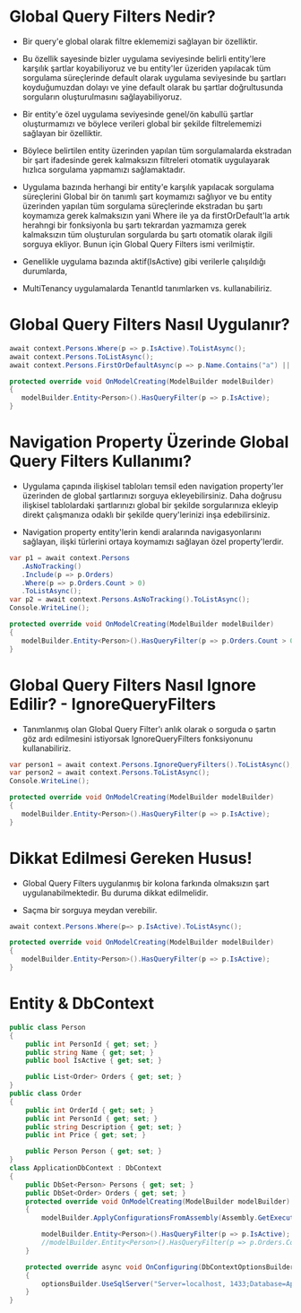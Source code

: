 # Global Query Filters Nedir?
- Bir query'e global olarak filtre eklememizi sağlayan bir özelliktir.

- Bu özellik sayesinde bizler uygulama seviyesinde belirli entity'lere karşılık şartlar koyabiliyoruz ve bu entity'ler üzeriden yapılacak tüm sorgulama süreçlerinde default olarak uygulama seviyesinde bu şartları koyduğumuzdan dolayı ve yine default olarak bu şartlar doğrultusunda sorguların oluşturulmasını sağlayabiliyoruz.

- Bir entity'e özel uygulama seviyesinde genel/ön kabullü şartlar oluşturmamızı ve böylece verileri global bir şekilde filtrelememizi sağlayan bir özelliktir.

- Böylece belirtilen entity üzerinden yapılan tüm sorgulamalarda ekstradan bir şart ifadesinde gerek kalmaksızın filtreleri otomatik uygulayarak hızlıca sorgulama yapmamızı sağlamaktadır.

- Uygulama bazında herhangi bir entity'e karşılık yapılacak sorgulama süreçlerini Global bir ön tanımlı şart koymamızı sağlıyor ve bu entity üzerinden yapılan tüm sorgulama süreçlerinde ekstradan bu şartı koymamıza gerek kalmaksızın yani Where ile ya da firstOrDefault'la artık herahngi bir fonksiyonla bu şartı tekrardan yazmamıza gerek kalmaksızın tüm oluşturulan sorgularda bu şartı otomatik olarak ilgili sorguya ekliyor. Bunun için Global Query Filters ismi verilmiştir.

- Genellikle uygulama bazında aktif(IsActive) gibi verilerle çalışıldığı durumlarda,

- MultiTenancy uygulamalarda TenantId tanımlarken vs. kullanabiliriz.

# Global Query Filters Nasıl Uygulanır?
```C#
await context.Persons.Where(p => p.IsActive).ToListAsync();
await context.Persons.ToListAsync();
await context.Persons.FirstOrDefaultAsync(p => p.Name.Contains("a") || p.PersonId == 3);
```
```C#
protected override void OnModelCreating(ModelBuilder modelBuilder)
{
   modelBuilder.Entity<Person>().HasQueryFilter(p => p.IsActive);
}
```

# Navigation Property Üzerinde Global Query Filters Kullanımı?
- Uygulama çapında ilişkisel tabloları temsil eden navigation property'ler üzerinden de global şartlarınızı sorguya ekleyebilirsiniz. Daha doğrusu ilişkisel tablolardaki şartlarınızı global bir şekilde sorgularınıza ekleyip direkt çalışmanıza odaklı bir şekilde query'lerinizi inşa edebilirsiniz.

- Navigation property entity'lerin kendi aralarında navigasyonlarını sağlayan, ilişki türlerini ortaya koymamızı sağlayan özel property'lerdir.

```C#
var p1 = await context.Persons
   .AsNoTracking()
   .Include(p => p.Orders)
   .Where(p => p.Orders.Count > 0)
   .ToListAsync();
var p2 = await context.Persons.AsNoTracking().ToListAsync();
Console.WriteLine();
```
```C#
protected override void OnModelCreating(ModelBuilder modelBuilder)
{
   modelBuilder.Entity<Person>().HasQueryFilter(p => p.Orders.Count > 0);
}
```

# Global Query Filters Nasıl Ignore Edilir? - IgnoreQueryFilters
- Tanımlanmış olan Global Query Filter'ı anlık olarak o sorguda o şartın göz ardı edilmesini istiyorsak IgnoreQueryFilters fonksiyonunu kullanabiliriz.

```C#
var person1 = await context.Persons.IgnoreQueryFilters().ToListAsync();
var person2 = await context.Persons.ToListAsync();
Console.WriteLine();
```
```C#
protected override void OnModelCreating(ModelBuilder modelBuilder)
{
   modelBuilder.Entity<Person>().HasQueryFilter(p => p.IsActive);
}
```

# Dikkat Edilmesi Gereken Husus!
- Global Query Filters uygulanmış bir kolona farkında olmaksızın şart uygulanabilmektedir. Bu duruma dikkat edilmelidir.

- Saçma bir sorguya meydan verebilir.

```C#
await context.Persons.Where(p=> p.IsActive).ToListAsync();
```
```C#
protected override void OnModelCreating(ModelBuilder modelBuilder)
{
   modelBuilder.Entity<Person>().HasQueryFilter(p => p.IsActive);
}
```

# Entity & DbContext
```C#
public class Person
{
    public int PersonId { get; set; }
    public string Name { get; set; }
    public bool IsActive { get; set; }

    public List<Order> Orders { get; set; }
}
public class Order
{
    public int OrderId { get; set; }
    public int PersonId { get; set; }
    public string Description { get; set; }
    public int Price { get; set; }

    public Person Person { get; set; }
}
class ApplicationDbContext : DbContext
{
    public DbSet<Person> Persons { get; set; }
    public DbSet<Order> Orders { get; set; }
    protected override void OnModelCreating(ModelBuilder modelBuilder)
    {
        modelBuilder.ApplyConfigurationsFromAssembly(Assembly.GetExecutingAssembly());

        modelBuilder.Entity<Person>().HasQueryFilter(p => p.IsActive);
        //modelBuilder.Entity<Person>().HasQueryFilter(p => p.Orders.Count > 0);
    }

    protected override async void OnConfiguring(DbContextOptionsBuilder optionsBuilder)
    {
        optionsBuilder.UseSqlServer("Server=localhost, 1433;Database=ApplicationDB;User ID=SA;Password=1q2w3e4r!.;TrustServerCertificate=True");
    }
}
```